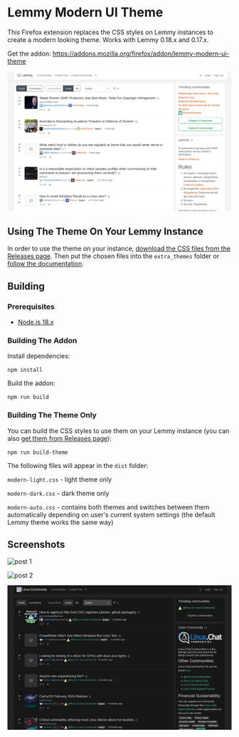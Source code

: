 # Lemmy Modern UI Theme
This Firefox extension replaces the CSS styles on Lemmy instances to create a modern looking theme. Works with Lemmy 0.18.x and 0.17.x.

Get the addon: https://addons.mozilla.org/firefox/addon/lemmy-modern-ui-theme

![main page](screenshots/main-page.png)

## Using The Theme On Your Lemmy Instance
In order to use the theme on your instance, [download the CSS files from the Releases page](https://github.com/pkrasicki/lemmy-modern-ui-theme-addon/releases). Then put the chosen files into the `extra_themes` folder or [follow the documentation](https://join-lemmy.org/docs/administration/theming.html).

## Building
### Prerequisites
- [Node.js 18.x](https://nodejs.org)

### Building The Addon
Install dependencies:

```
npm install
```

Build the addon:
```
npm run build
```

### Building The Theme Only
You can build the CSS styles to use them on your Lemmy instance (you can also [get them from Releases page](https://github.com/pkrasicki/lemmy-modern-ui-theme-addon/releases)):
```
npm run build-theme
```

The following files will appear in the `dist` folder:

`modern-light.css` - light theme only

`modern-dark.css` - dark theme only

`modern-auto.css` - contains both themes and switches between them automatically depending on user's current system settings (the default Lemmy theme works the same way)

## Screenshots

![post 1](screenshots/post1.png)

![post 2](screenshots/post2.png)

![dark theme](screenshots/dark-theme.png)
